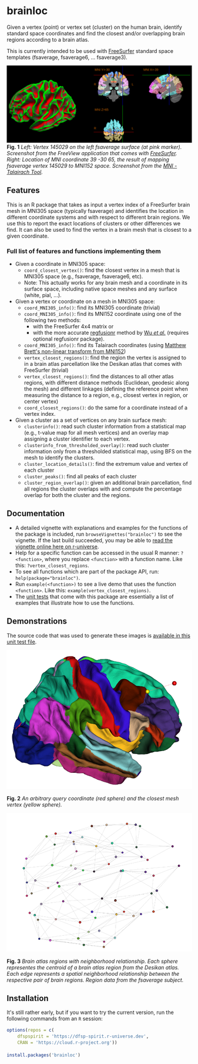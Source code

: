# brainloc
Given a vertex (point) or vertex set (cluster) on the human brain, identify standard space coordinates and find the closest and/or overlapping brain regions according to a brain atlas.

This is currently intended to be used with [FreeSurfer](https://freesurfer.net/) standard space templates (fsaverage, fsaverage6, ... fsaverage3).


![Fig1](./web/brainloc.png?raw=true "Brainloc.")
**Fig. 1** *Left: Vertex 145029 on the left fsaverage surface (at pink marker). Screenshot from the FreeView application that comes with [FreeSurfer](https://freesurfer.net). Right: Location of MNI coordinate 39 -30  65, the result of mapping fsaverage vertex 145029 to MNI152 space. Screenshot from the [MNI - Talairach Tool](https://bioimagesuiteweb.github.io/bisweb-manual/tools/mni2tal.html).* 


## Features

This is an R package that takes as input a vertex index of a FreeSurfer brain mesh in MNI305 space (typically fsaverage) and identifies the location in different coordinate systems and with respect to different brain regions. We use this to report the exact locations of clusters or other differences we find. It can also be used to find the vertex in a brain mesh that is closest to a given coordinate.

### Full list of features and functions implementing them

- Given a coordinate in MNI305 space:
  - `coord_closest_vertex()`: find the closest vertex in a mesh that is MNI305 space (e.g., fsaverage, fsaverage6, etc).
  - Note: This actually works for any brain mesh and a coordinate in its surface space, including native space meshes and any surface (white, pial, ...).
- Given a vertex or coordinate on a mesh in MNI305 space:
  - `coord_MNI305_info()`: find its MNI305 coordinate (trivial)
  - `coord_MNI305_info()`: find its MNI152 coordinate using one of the following two methods:
    - with the FreeSurfer 4x4 matrix or
    - with the more accurate [regfusionr](https://github.com/dfsp-spirit/regfusionr) method by [Wu *et al.*](https://www.ncbi.nlm.nih.gov/pmc/articles/PMC6239990/) (requires optional regfusionr package).
  - `coord_MNI305_info()`: find its Talairach coordinates (using [Matthew Brett's non-linear transform from MNI152](https://brainmap.org/training/BrettTransform.html))
  - `vertex_closest_regions()`: find the region the vertex is assigned to in a brain atlas parcellation like the Desikan atlas that comes with FreeSurfer (trivial)
  - `vertex_closest_regions()`: find the distances to all other atlas regions, with different distance methods (Euclidean, geodesic along the mesh) and different linkages (defining the reference point when measuring the distance to a region, e.g., closest vertex in region, or center vertex)
  - `coord_closest_regions()`: do the same for a coordinate instead of a vertex index.
- Given a cluster as a set of vertices on any brain surface mesh:
  - `clusterinfo()`: read such cluster information from a statistical map (e.g., t-value map for all mesh vertices) and an overlay map assigning a cluster identifier to each vertex.
  - `clusterinfo_from_thresholded_overlay()`: read such cluster information only from a thresholded statistical map, using BFS on the mesh to identify the clusters.
  - `cluster_location_details()`: find the extremum value and vertex of each cluster
  - `cluster_peaks()`: find all peaks of each cluster
  - `cluster_region_overlap()`: given an additional brain parcellation, find all regions the cluster overlaps with and compute the percentage overlap for both the cluster and the regions.
 
 
## Documentation

* A detailed vignette with explanations and examples for the functions of the package is included, run `browseVignettes("brainloc")` to see the vignette. If the last build succeeded, you may be able to [read the vignette online here on r-universe](https://dfsp-spirit.r-universe.dev/ui#view:brainloc/brainloc.html).
* Help for a specific function can be accessed in the usual R manner: `?<function>`, where you replace `<function>` with a function name. Like this: `?vertex_closest_regions`.
* To see all functions which are part of the package API, run: `help(package="brainloc")`.
* Run `example(<function>)` to see a live demo that uses the function `<function>`. Like this: `example(vertex_closest_regions)`.
* The [unit tests](./tests/testthat/) that come with this package are essentially a list of examples that illustrate how to use the functions.


## Demonstrations

The source code that was used to generate these images is [available in this unit test file](tests/testthat/test-visualization_with_fsbrain.R).


![Fig2](./web/brainloc_coordinate_closest_vertex.png?raw=true "Brainloc: closest vertex to a query coordinate.")

**Fig. 2** *An arbitrary query coordinate (red sphere) and the closest mesh vertex (yellow sphere).*

![Fig3](./web/brainloc_parcellation_region_center_neighborhoods.png?raw=true "Brainloc: brain atlas regions with neighborhood relationships.")

**Fig. 3** *Brain atlas regions with neighborhood relationship. Each sphere representes the centroid of a brain atlas region from the Desikan atlas. Each edge represents a spatial neighborhood relationship between the respective pair of brain regions. Region data from the fsaverage subject.*



## Installation

It's still rather early, but if you want to try the current version, run the following commands from an `R` session:

```R
options(repos = c(
    dfspspirit = 'https://dfsp-spirit.r-universe.dev',
    CRAN = 'https://cloud.r-project.org'))

install.packages('brainloc')
```
